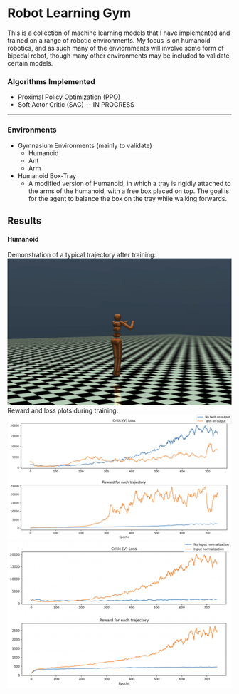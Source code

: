 # Robot Learning Gym
This is a collection of machine learning models that I have implemented and trained on a range of robotic environments.
My focus is on humanoid robotics, and as such many of the enviornments will involve some form of bipedal robot, though
many other environments may be included to validate certain models.

### Algorithms Implemented
- Proximal Policy Optimization (PPO)
- Soft Actor Critic (SAC) -- IN PROGRESS
---
### Environments
- Gymnasium Environments (mainly to validate)
    - Humanoid
    -  Ant
    -  Arm
-  Humanoid Box-Tray
    - A modified version of Humanoid, in which a tray is rigidly attached to the arms of the humanoid, with a
      free box placed on top. The goal is for the agent to balance the box on the tray while walking forwards.

## Results
#### Humanoid
Demonstration of a typical trajectory after training:
[![Walking](https://raw.githubusercontent.com/jereminuer/robot-learning-gym/main/media/humanoidwalkthumbnail.png)](https://raw.githubusercontent.com/jereminuer/robot-learning-gym/main/media/improvedhumanoidwalk.mp4)
Reward and loss plots during training:
![Reward Plot comparing action clipping to tanh](./media/tanhppo.png)
![Reward plot showing result of input normalization](./media/inpnormppo.png)